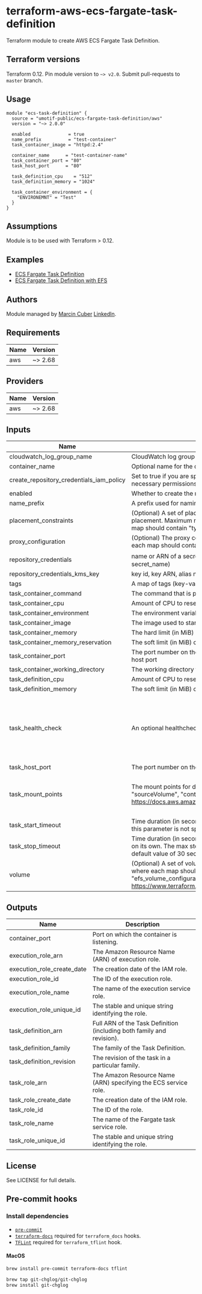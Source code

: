 # terraform-aws-ecs-fargate-task-definition
Terraform module to create AWS ECS Fargate Task Definition.

## Terraform versions

Terraform 0.12. Pin module version to `~> v2.0`. Submit pull-requests to `master` branch.

## Usage

```hcl
module "ecs-task-definition" {
  source = "umotif-public/ecs-fargate-task-definition/aws"
  version = "~> 2.0.0"

  enabled              = true
  name_prefix          = "test-container"
  task_container_image = "httpd:2.4"

  container_name      = "test-container-name"
  task_container_port = "80"
  task_host_port      = "80"

  task_definition_cpu    = "512"
  task_definition_memory = "1024"

  task_container_environment = {
    "ENVIRONEMNT" = "Test"
  }
}
```

## Assumptions

Module is to be used with Terraform > 0.12.

## Examples

* [ECS Fargate Task Definition](https://github.com/umotif-public/terraform-aws-ecs-fargate-task-definition/tree/master/examples/core)
* [ECS Fargate Task Definition with EFS](https://github.com/umotif-public/terraform-aws-ecs-fargate-task-definition/tree/master/examples/task-efs)

## Authors

Module managed by [Marcin Cuber](https://github.com/marcincuber) [LinkedIn](https://www.linkedin.com/in/marcincuber/).

<!-- BEGINNING OF PRE-COMMIT-TERRAFORM DOCS HOOK -->
## Requirements

| Name | Version |
|------|---------|
| aws | ~> 2.68 |

## Providers

| Name | Version |
|------|---------|
| aws | ~> 2.68 |

## Inputs

| Name | Description | Type | Default | Required |
|------|-------------|------|---------|:--------:|
| cloudwatch\_log\_group\_name | CloudWatch log group name required to enabled logDriver in container definitions for ecs task. | `string` | `""` | no |
| container\_name | Optional name for the container to be used instead of name\_prefix. | `string` | `""` | no |
| create\_repository\_credentials\_iam\_policy | Set to true if you are specifying `repository_credentials` variable, it will attach IAM policy with necessary permissions to task role. | `bool` | `false` | no |
| enabled | Whether to create the resources. Set to `false` to prevent the module from creating any resources | `bool` | `true` | no |
| name\_prefix | A prefix used for naming resources. | `string` | n/a | yes |
| placement\_constraints | (Optional) A set of placement constraints rules that are taken into consideration during task placement. Maximum number of placement\_constraints is 10. This is a list of maps, where each map should contain "type" and "expression" | `list` | `[]` | no |
| proxy\_configuration | (Optional) The proxy configuration details for the App Mesh proxy. This is a list of maps, where each map should contain "container\_name", "properties" and "type" | `list` | `[]` | no |
| repository\_credentials | name or ARN of a secrets manager secret (arn:aws:secretsmanager:region:aws\_account\_id:secret:secret\_name) | `string` | `""` | no |
| repository\_credentials\_kms\_key | key id, key ARN, alias name or alias ARN of the key that encrypted the repository credentials | `string` | `"alias/aws/secretsmanager"` | no |
| tags | A map of tags (key-value pairs) passed to resources. | `map(string)` | `{}` | no |
| task\_container\_command | The command that is passed to the container. | `list(string)` | `[]` | no |
| task\_container\_cpu | Amount of CPU to reserve for the container. | `number` | `null` | no |
| task\_container\_environment | The environment variables to pass to a container. | `map(string)` | `{}` | no |
| task\_container\_image | The image used to start a container. | `string` | n/a | yes |
| task\_container\_memory | The hard limit (in MiB) of memory for the container. | `number` | `null` | no |
| task\_container\_memory\_reservation | The soft limit (in MiB) of memory to reserve for the container. | `number` | `null` | no |
| task\_container\_port | The port number on the container that is bound to the user-specified or automatically assigned host port | `number` | `0` | no |
| task\_container\_working\_directory | The working directory to run commands inside the container. | `string` | `""` | no |
| task\_definition\_cpu | Amount of CPU to reserve for the task. | `number` | `256` | no |
| task\_definition\_memory | The soft limit (in MiB) of memory to reserve for the task. | `number` | `512` | no |
| task\_health\_check | An optional healthcheck definition for the task | `object({ command = list(string), interval = number, timeout = number, retries = number, startPeriod = number })` | `null` | no |
| task\_host\_port | The port number on the container instance to reserve for your container. | `number` | `0` | no |
| task\_mount\_points | The mount points for data volumes in your container. Each object inside the list requires "sourceVolume", "containerPath" and "readOnly". For more information see https://docs.aws.amazon.com/AmazonECS/latest/developerguide/task_definition_parameters.html | `list(object({ sourceVolume = string, containerPath = string, readOnly = bool }))` | `null` | no |
| task\_start\_timeout | Time duration (in seconds) to wait before giving up on resolving dependencies for a container. If this parameter is not specified, the default value of 3 minutes is used (fargate). | `number` | `null` | no |
| task\_stop\_timeout | Time duration (in seconds) to wait before the container is forcefully killed if it doesn't exit normally on its own. The max stop timeout value is 120 seconds and if the parameter is not specified, the default value of 30 seconds is used. | `number` | `null` | no |
| volume | (Optional) A set of volume blocks that containers in your task may use. This is a list of maps, where each map should contain "name", "host\_path", "docker\_volume\_configuration" and "efs\_volume\_configuration". Full set of options can be found at https://www.terraform.io/docs/providers/aws/r/ecs_task_definition.html | `list` | `[]` | no |

## Outputs

| Name | Description |
|------|-------------|
| container\_port | Port on which the container is listening. |
| execution\_role\_arn | The Amazon Resource Name (ARN) of execution role. |
| execution\_role\_create\_date | The creation date of the IAM role. |
| execution\_role\_id | The ID of the execution role. |
| execution\_role\_name | The name of the execution service role. |
| execution\_role\_unique\_id | The stable and unique string identifying the role. |
| task\_definition\_arn | Full ARN of the Task Definition (including both family and revision). |
| task\_definition\_family | The family of the Task Definition. |
| task\_definition\_revision | The revision of the task in a particular family. |
| task\_role\_arn | The Amazon Resource Name (ARN) specifying the ECS service role. |
| task\_role\_create\_date | The creation date of the IAM role. |
| task\_role\_id | The ID of the role. |
| task\_role\_name | The name of the Fargate task service role. |
| task\_role\_unique\_id | The stable and unique string identifying the role. |

<!-- END OF PRE-COMMIT-TERRAFORM DOCS HOOK -->

## License

See LICENSE for full details.

## Pre-commit hooks

### Install dependencies

* [`pre-commit`](https://pre-commit.com/#install)
* [`terraform-docs`](https://github.com/segmentio/terraform-docs) required for `terraform_docs` hooks.
* [`TFLint`](https://github.com/terraform-linters/tflint) required for `terraform_tflint` hook.

#### MacOS

```bash
brew install pre-commit terraform-docs tflint

brew tap git-chglog/git-chglog
brew install git-chglog
```
